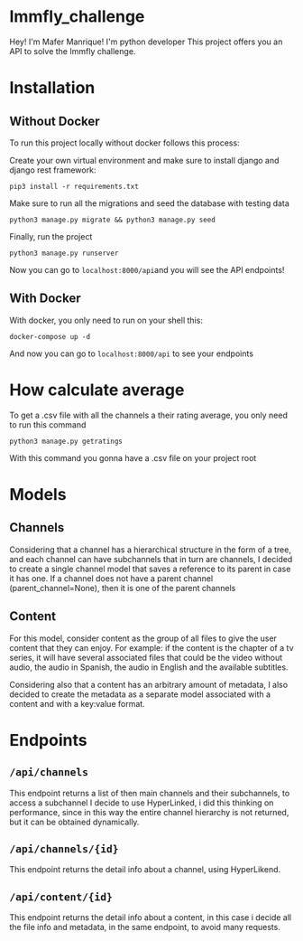 # Immfly_challenge

Hey! I'm Mafer Manrique! I'm python developer
This project offers you an API to solve the Immfly challenge.

# Installation 
## Without Docker
To run this project locally without docker follows this process:

Create your own virtual environment and make sure to install django and django rest framework:

```pip3 install -r requirements.txt```

Make sure to run all the migrations and seed the database with testing data

```python3 manage.py migrate && python3 manage.py seed```

Finally, run the project

```python3 manage.py runserver```

Now you can go to `localhost:8000/api`and you will see the API endpoints!

## With Docker 

With docker, you only need to run on your shell this:

```docker-compose up -d```

And now you can go to `localhost:8000/api` to see your endpoints

# How calculate average

To get a .csv file with all the channels a their rating average, you only need to run this command

```python3 manage.py getratings```

With this command you gonna have a .csv file on your project root

# Models
## Channels
Considering that a channel has a hierarchical structure in the form of a tree, and each channel can have subchannels that in turn are channels, I decided to create a single channel model that saves a reference to its parent in case it has one. If a channel does not have a parent channel (parent_channel=None), then it is one of the parent channels

## Content
For this model, consider content as the group of all files to give the user content that they can enjoy. For example: if the content is the chapter of a tv series, it will have several associated files that could be the video without audio, the audio in Spanish, the audio in English and the available subtitles.

Considering also that a content has an arbitrary amount of metadata, I also decided to create the metadata as a separate model associated with a content and with a key:value format.

# Endpoints
## `/api/channels`
This endpoint returns a list of then main channels and their subchannels,  to access a subchannel I decide to use HyperLinked, i did this thinking on performance, since in this way the entire channel hierarchy is not returned, but it can be obtained dynamically.

## `/api/channels/{id}`
This endpoint returns the detail info about a channel, using HyperLikend.

## `/api/content/{id}`
This endpoint returns the detail info about a content, in this case i decide all the file info and metadata, in the same endpoint, to avoid many requests.
